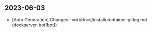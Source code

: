 
## 2023-06-03
 * [Auto Generation] Changes : wiki/docs/install/container-gitlog.md (dockserver-bot[bot])
